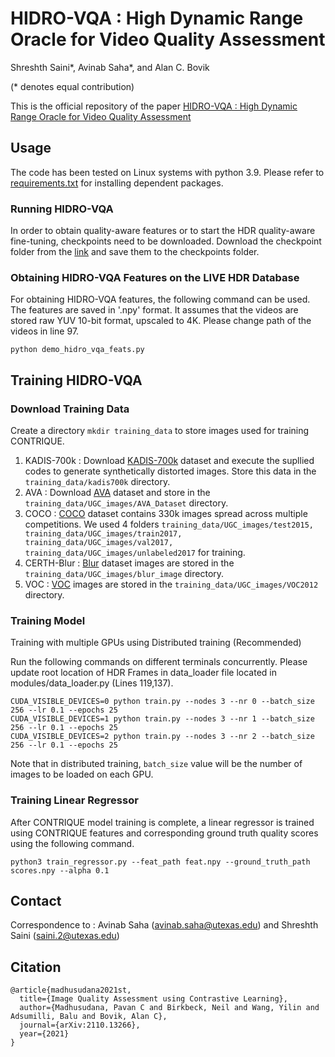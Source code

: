 # HIDRO-VQA : High Dynamic Range Oracle for Video Quality Assessment

Shreshth Saini*, Avinab Saha*, and Alan C. Bovik

(* denotes equal contribution)

This is the official repository of the paper [HIDRO-VQA : High Dynamic Range Oracle for Video Quality Assessment](https://arxiv.org/abs/2110.13266)

## Usage
The code has been tested on Linux systems with python 3.9. Please refer to [requirements.txt](requirements.txt) for installing dependent packages.

### Running HIDRO-VQA
In order to obtain quality-aware features or to start the HDR quality-aware fine-tuning, checkpoints need to be downloaded.  Download the checkpoint folder from the [link](https://drive.google.com/drive/folders/1wuakzvupOxwVv9Sa3Ta0IKjkSBPqG8MG?usp=sharing) and save them to the checkpoints folder.


### Obtaining HIDRO-VQA Features on the LIVE HDR Database
For obtaining HIDRO-VQA features, the following command can be used. The features are saved in '.npy' format. It assumes that the videos are stored raw YUV 10-bit format, upscaled to 4K. Please change path of the videos in line 97.
```
python demo_hidro_vqa_feats.py
```

## Training HIDRO-VQA
### Download Training Data
Create a directory ```mkdir training_data``` to store images used for training CONTRIQUE.
1. KADIS-700k : Download [KADIS-700k](http://database.mmsp-kn.de/kadid-10k-database.html) dataset and execute the supllied codes to generate synthetically distorted images. Store this data in the ```training_data/kadis700k``` directory.
2. AVA : Download [AVA](https://github.com/mtobeiyf/ava_downloader) dataset and store in the ```training_data/UGC_images/AVA_Dataset``` directory.
3. COCO : [COCO](https://cocodataset.org/#download) dataset contains 330k images spread across multiple competitions. We used 4 folders ```training_data/UGC_images/test2015, training_data/UGC_images/train2017, training_data/UGC_images/val2017, training_data/UGC_images/unlabeled2017``` for training.
4. CERTH-Blur : [Blur](https://mklab.iti.gr/results/certh-image-blur-dataset/) dataset images are stored in the ```training_data/UGC_images/blur_image``` directory.
5. VOC : [VOC](http://host.robots.ox.ac.uk:8080/pascal/VOC/voc2012/) images are stored in the ```training_data/UGC_images/VOC2012``` directory.

### Training Model

Training with multiple GPUs using Distributed training (Recommended)

Run the following commands on different terminals concurrently. Please update root location of HDR Frames in data_loader file located in modules/data_loader.py (Lines 119,137).
```
CUDA_VISIBLE_DEVICES=0 python train.py --nodes 3 --nr 0 --batch_size 256 --lr 0.1 --epochs 25
CUDA_VISIBLE_DEVICES=1 python train.py --nodes 3 --nr 1 --batch_size 256 --lr 0.1 --epochs 25
CUDA_VISIBLE_DEVICES=2 python train.py --nodes 3 --nr 2 --batch_size 256 --lr 0.1 --epochs 25

```
Note that in distributed training, ```batch_size``` value will be the number of images to be loaded on each GPU. 

### Training Linear Regressor
After CONTRIQUE model training is complete, a linear regressor is trained using CONTRIQUE features and corresponding ground truth quality scores using the following command.

```
python3 train_regressor.py --feat_path feat.npy --ground_truth_path scores.npy --alpha 0.1
```

## Contact
Correspondence to : Avinab Saha (avinab.saha@utexas.edu) and Shreshth Saini (saini.2@utexas.edu)

## Citation
```
@article{madhusudana2021st,
  title={Image Quality Assessment using Contrastive Learning},
  author={Madhusudana, Pavan C and Birkbeck, Neil and Wang, Yilin and Adsumilli, Balu and Bovik, Alan C},
  journal={arXiv:2110.13266},
  year={2021}
}
```
